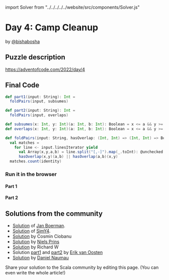 import Solver from "../../../../../website/src/components/Solver.js"

# Day 4: Camp Cleanup
by [@bishabosha](https://twitter.com/bishabosha)

## Puzzle description

https://adventofcode.com/2022/day/4

## Final Code

```scala
def part1(input: String): Int =
  foldPairs(input, subsumes)

def part2(input: String): Int =
  foldPairs(input, overlaps)

def subsumes(x: Int, y: Int)(a: Int, b: Int): Boolean = x <= a && y >= b
def overlaps(x: Int, y: Int)(a: Int, b: Int): Boolean = x <= a && y >= a || x <= b && y >= b

def foldPairs(input: String, hasOverlap: (Int, Int) => (Int, Int) => Boolean): Int =
  val matches =
    for line <- input.linesIterator yield
      val Array(x,y,a,b) = line.split("[,-]").map(_.toInt): @unchecked
      hasOverlap(x,y)(a,b) || hasOverlap(a,b)(x,y)
  matches.count(identity)
```

### Run it in the browser

#### Part 1

<Solver puzzle="day04-part1" year="2022"/>

#### Part 2

<Solver puzzle="day04-part2" year="2022"/>

## Solutions from the community

- [Solution](https://github.com/Jannyboy11/AdventOfCode2022/blob/master/src/main/scala/day04/Day04.scala) of [Jan Boerman](https://twitter.com/JanBoerman95).
- [Solution](https://github.com/SimY4/advent-of-code-scala/blob/master/src/main/scala/aoc/y2022/Day4.scala) of [SimY4](https://twitter.com/actinglikecrazy).
- [Solution](https://github.com/cosminci/advent-of-code/blob/master/src/main/scala/com/github/cosminci/aoc/_2022/Day4.scala) by Cosmin Ciobanu
- [Solution](https://github.com/prinsniels/AdventOfCode2022/blob/master/src/main/scala/day04.scala) by [Niels Prins](https://github.com/prinsniels)
- [Solution](https://github.com/w-r-z-k/aoc2022/blob/main/src/main/scala/Day4.scala) by Richard W
- Solution [part1](https://github.com/erikvanoosten/advent-of-code/blob/main/src/main/scala/nl/grons/advent/y2022/Day4Part1.scala) and [part2](https://github.com/erikvanoosten/advent-of-code/blob/main/src/main/scala/nl/grons/advent/y2022/Day4Part2.scala) by [Erik van Oosten](https://github.com/erikvanoosten)
- [Solution](https://github.com/danielnaumau/code-advent-2022/blob/master/src/main/scala/com/adventofcode/Day4.scala) by [Daniel Naumau](https://github.com/danielnaumau)

Share your solution to the Scala community by editing this page. (You can even write the whole article!)

